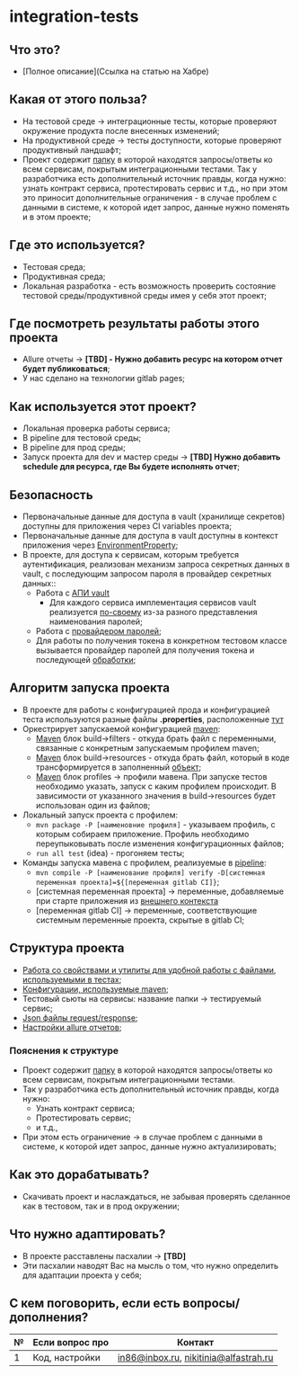 # integration-tests

## Что это?

* [Полное описание](Ссылка на статью на Хабре)

## Какая от этого польза?
* На тестовой среде -> интеграционные тесты, которые проверяют окружение продукта после внесенных изменений;
* На продуктивной среде -> тесты доступности, которые проверяют продуктивный ландшафт;
* Проект содержит [папку](/src/test/resources/json) в которой находятся запросы/ответы ко всем сервисам, покрытым
  интеграционными тестами. Так у разработчика есть дополнительный источник правды, когда нужно: узнать контракт сервиса,
  протестировать сервис и т.д., но при этом это приносит дополнительные ограничения - в случае проблем с данными в
  системе, к которой идет запрос, данные нужно поменять и в этом проекте;

## Где это используется?
* Тестовая среда;
* Продуктивная среда;
* Локальная разработка - есть возможность проверить состояние тестовой среды/продуктивной среды имея у себя этот проект;

## Где посмотреть результаты работы этого проекта
* Allure отчеты -> **[TBD] - Нужно добавить ресурс на котором отчет будет публиковаться**;
* У нас сделано на технологии gitlab pages;

## Как используется этот проект?

* Локальная проверка работы сервиса;
* В pipeline для тестовой среды;
* В pipeline для прод среды;
* Запуск проекта для dev и мастер
  среды -> **[TBD] Нужно добавить schedule для ресурса, где Вы будете исполнять отчет**;

## Безопасность

* Первоначальные данные для доступа в vault (хранилище секретов) доступны для приложения через CI variables проекта;
* Первоначальные данные для доступа в vault доступны в контекст приложения
  через [EnvironmentProperty](src/main/java/ru/nikitinia/integrationtests/logicwrapper/PropertyWrapper.java);
* В проекте, для доступа к сервисам, которым требуется аутентификация,  реализован механизм запроса секретных данных в vault,
  с последующим запросом пароля в провайдер секретных данных::
    * Работа с [АПИ vault](src/main/java/ru/nikitinia/integrationtests/service/providesecrets)
        * Для каждого сервиса имплементация сервисов vault
          реализуется [по-своему](src/main/java/ru/nikitinia/integrationtests/service/providesecrets/someservisewhiccneddprovide)
          из-за разного представления наименования паролей;
    * Работа с [провайдером паролей](src/main/java/ru/nikitinia/integrationtests/service/authorization/Authorize.java);
    * Для работы по получения токена в конкретном тестовом классе вызывается провайдер паролей для получения токена и
      последующей [обработки](src/test/java/ru/nikitinia/integrationtests/someservisewithauthorization/settings/SomeServiceCase/SomeServiceCase.java);


## Алгоритм запуска проекта

* В проекте для работы с конфигурацией прода и конфигурацией теста используются разные файлы **.properties**,
  расположенные [тут](/src/main/resources/env)
* Оркестрирует запускаемой конфигурацией [maven](pom.xml):
    * [Maven](pom.xml) блок build->filters - откуда брать файл с переменными, связанные с конкретным запускаемым
      профилем maven;
    * [Maven](pom.xml) блок build->resources - откуда брать файл, который в коде трансформируется в
      заполненный [объект](src/main/java/ru/alfastrah/odm/integrationtests/property/PropertyWrapper.java);
    * [Maven](pom.xml) блок profiles -> профили мавена. При запуске тестов необходимо указать, запуск с каким профилем
      происходит. В зависимости от указанного значения в build->resources будет использован один из файлов;
* Локальный запуск проекта c профилем:
    * `mvn package -P [наименовние профиля]` - указываем профиль, с которым собираем приложение. Профиль необходимо переупыковывать после изменения конфигурационных файлов;
    * `run all test` (idea) - прогоняем тесты;
* Команды запуска мавена с профилем, реализуемые в [pipeline]([TBD]):
    * `mvn compile -P [наименование профиля] verify -D[системная переменная проекта]=${[переменная gitlab CI]}`;
    * [системная переменная проекта] -> переменные, добавляемые при старте приложения из [внешнего контекста](src/main/resources/env.properties)
    * [переменная gitlab CI] -> переменные, соответствующие системным переменные проекта, скрытые в gitlab CI;

      
## Структура проекта

* [Работа со свойствами и утилиты для удобной работы с файлами, используемыми в тестах](src/main/java/ru/nikitinia/integrationtests);
* [Конфигурации, используемые maven](src/main/resources);
* Тестовый сьюты на сервисы: название папки -> тестируемый сервис;
* [Json файлы request/response](src/test/resources/json);
* [Настройки allure отчетов](src/test/resources/allure.properties);

### Пояснения к структуре

* Проект содержит [папку](/src/test/resources/json) в которой находятся запросы/ответы ко всем сервисам, покрытым
    интеграционными тестами. 
* Так у разработчика есть дополнительный источник правды, когда нужно: 
  * Узнать контракт сервиса; 
  * Протестировать сервис; 
  * и т.д., 
* При этом есть ограничение -> в случае проблем с данными в системе, к которой идет запрос, данные нужно актуализировать;

## Как это дорабатывать?

* Скачивать проект и наслаждаться, не забывая проверять сделанное как в тестовом, так и в прод окружении;

## Что нужно адаптировать?
* В проекте расставлены пасхалии -> **[TBD]**
* Эти пасхалии наводят Вас на мысль о том, что нужно определить для адаптации проекта у себя;

## С кем поговорить, если есть вопросы/дополнения?

| №   | Если вопрос про                     | Контакт                               |
|-----|-------------------------------------|---------------------------------------|
| 1   | Код, настройки                      | in86@inbox.ru, nikitinia@alfastrah.ru |
